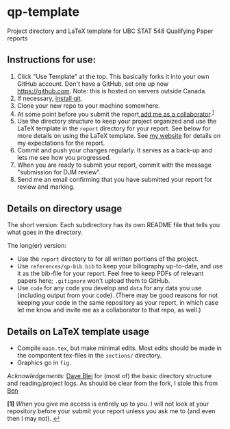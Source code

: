# qp-template
Project directory and LaTeX template for UBC STAT 548 Qualifying Paper reports

## Instructions for use:

1. Click "Use Template" at the top. This basically forks it into your own GitHub
   account. Don't have a GitHub, set one up now <https://github.com>. Note: this
   is hosted on servers outside Canada.
1. If necessary, [install git](https://git-scm.com/book/en/v2/Getting-Started-Installing-Git).
1. Clone your new repo to your machine somewhere.
1. At some point before you submit the report,[add me as a collaborator](https://help.github.com/en/articles/inviting-collaborators-to-a-personal-repository).<sup id="a1">[1](#f1)</sup>
1. Use the directory structure to keep your project organized and use the LaTeX template in the `report` directory for your report. See below for more details on using the LaTeX template. See [my website](https://dajmcdon.github.io/teaching/stat548.html) for details on my expectations for the report.
1. Commit and push your changes regularly. It serves as a back-up and lets me see how you progressed.
1. When you are ready to submit your report, commit with the message "submission for DJM review".
1. Send me an email confirming that you have submitted your report for review and marking.


## Details on directory usage
The short version: Each subdirectory has its own README file that tells you what goes in the directory.

The long(er) version: 
* Use the `report` directory to for all written portions of the project. 
* Use `references/qp-bib.bib` to keep your biliography up-to-date, and use it as the bib-file for your report. Feel free to keep PDFs of relevant papers here; `.gitignore` won't upload them to GitHub.
* Use `code` for any code you develop and `data` for any data you use (including output from your code). (There may be good reasons for not keeping your code in the same repository as your report, in which case let me know and invite me as a collaborator to that repo, as well.)

## Details on LaTeX template usage
* Compile `main.tex`, but make minimal edits. Most edits should be made in the compontent tex-files in the `sections/` directory.
* Graphics go in `fig`.


_Acknowledgements_: [Dave Blei](http://www.cs.columbia.edu/~blei/) for (most of) the basic directory structure and reading/project logs. As should be clear from the fork, I stole this from [Ben](https://www.stat.ubc.ca/~benbr/)


<b id="f1">[1]</b> *When* you give me access is entirely up to you. I will not look at your repository before your submit your report unless you ask me to (and even then I may not). [↩](#a1)

